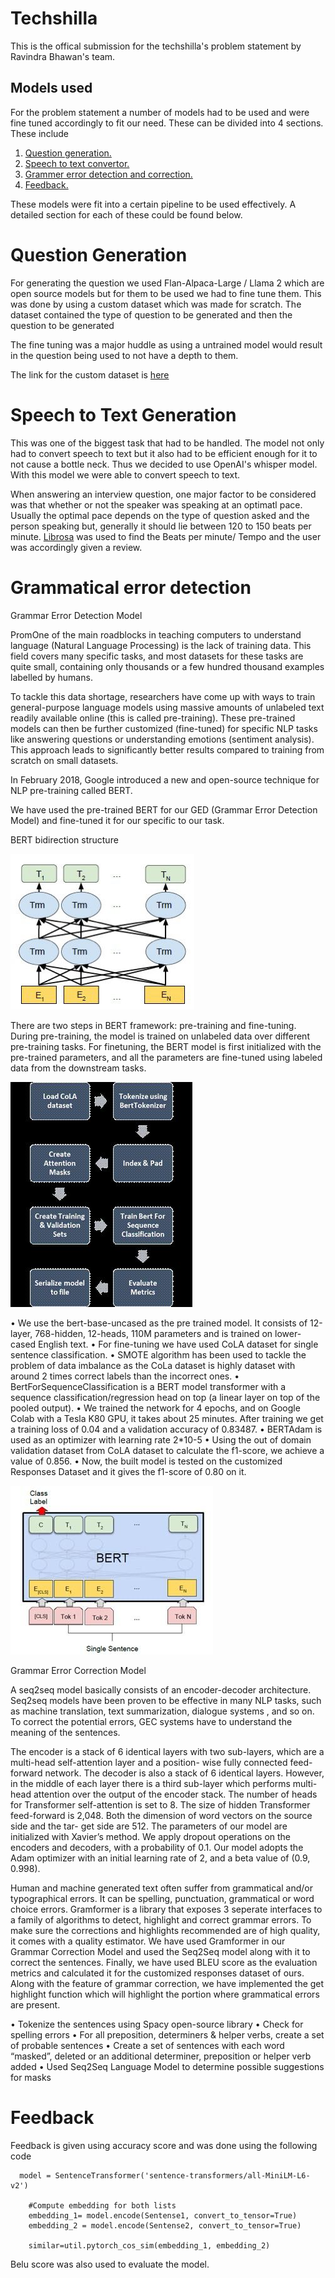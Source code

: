 # Techshilla

This is the offical submission for the techshilla's problem statement by Ravindra Bhawan's team. 


## Models used

For the problem statement a number of models had to be used and were fine tuned accordingly to fit our need. These can be divided into 4 sections. These include 

1) [Question generation.](#question-generation)
2) [Speech to text convertor.](#speech-to-text-generation)
3) [Grammer error detection and correction.](#grammatical-error-detection)
4) [Feedback.](#feedback)

These models were fit into a certain pipeline to be used effectively. A detailed section for each of these could be found below.

# Question Generation

For generating the question we used Flan-Alpaca-Large / Llama 2 which are open source models but for them to be used we had to fine tune them. This was done by using a custom dataset which was made for scratch. The dataset contained the type of question to be generated and then the question to be generated

The fine tuning was a major huddle as using a untrained model would result in the question being used to not have a depth to them. 

The link for the custom dataset is [here](https://docs.google.com/spreadsheets/d/1K8H9LTCcvwUZwM5rkI62FLiknmnl_as5Kw0jyJdGBBI/edit?usp=sharinghttps://docs.google.com/spreadsheets/d/1K8H9LTCcvwUZwM5rkI62FLiknmnl_as5Kw0jyJdGBBI/edit?usp=sharing)

# Speech to Text Generation

This was one of the biggest task that had to be handled. The model not only had to convert speech to text but it also had to be efficient enough for it to not cause a bottle neck. Thus we decided to use OpenAI's whisper model. With this model we were able to convert speech to text.

When answering an interview question, one major factor to be considered was that whether or not the speaker was speaking at an optimatl pace. Usually the optimal pace depends on the type of question asked and the person speaking but, generally it should lie between 120 to 150 beats per minute. [Librosa](https://github.com/librosa/librosa) was used to find the Beats per minute/ Tempo and the user was accordingly given a review.

# Grammatical error detection 

Grammar Error Detection Model 

PromOne of the main roadblocks in teaching computers to understand language (Natural Language Processing) is the lack of training data. This field covers many specific tasks, and most datasets for these tasks are quite small, containing only thousands or a few hundred thousand examples labelled by humans.

To tackle this data shortage, researchers have come up with ways to train general-purpose language models using massive amounts of unlabeled text readily available online (this is called pre-training). These pre-trained models can then be further customized (fine-tuned) for specific NLP tasks like answering questions or understanding emotions (sentiment analysis). This approach leads to significantly better results compared to training from scratch on small datasets.

In February 2018, Google introduced a new and open-source technique for NLP pre-training called BERT.
 
We have used the pre-trained BERT for our GED (Grammar Error Detection Model) and fine-tuned it for our specific to our task.



BERT bidirection structure

 ![](Image/LSTM.jpeg)


There are two steps in BERT framework: pre-training and fine-tuning. During pre-training, the model is trained on unlabeled data over different pre-training tasks. For finetuning, the BERT model is first initialized with the pre-trained parameters, and all the parameters are fine-tuned using labeled data from the downstream tasks.


 ![](Image/workflowchartjpeg)

• We use the bert-base-uncased as the pre trained model. It consists of 12-layer, 768-hidden, 12-heads, 110M parameters and is trained on lower-cased English text.
• For fine-tuning we have used CoLA dataset for single sentence classification.
• SMOTE algorithm has been used to tackle the problem of data imbalance as the CoLa dataset is highly dataset with around 2 times correct labels than the incorrect ones.
• BertForSequenceClassification is a BERT model transformer with a sequence classification/regression head on top (a linear layer on top of the pooled output).
• We trained the network for 4 epochs, and on Google Colab with a Tesla K80 GPU, it takes about 25 minutes. After training we get a training loss of 0.04 and a validation accuracy of 0.83487.
• BERTAdam is used as an optimizer with learning rate 2*10-5
• Using the out of domain validation dataset from CoLA dataset to calculate the f1-score, we achieve a value of 0.856.
• Now, the built model is tested on the customized Responses Dataset and it gives the f1-score of 0.80 on it.
    




 ![](Image/bert.jpeg)




Grammar Error Correction Model

A seq2seq model basically consists of an encoder-decoder architecture. Seq2seq models have been proven to be effective in many NLP tasks, such as machine translation, text summarization, dialogue systems , and so on. To correct the potential errors, GEC systems have to understand the meaning of the sentences. 

 The encoder is a stack of 6 identical layers with two sub-layers, which are a multi-head self-attention layer and a position- wise fully connected feed-forward network. The decoder is also a stack of 6 identical layers. However, in the middle of each layer there is a third sub-layer which performs multi- head attention over the output of the encoder stack. The number of heads for Transformer self-attention is set to 8. The size of hidden Transformer feed-forward is 2,048. Both the dimension of word vectors on the source side and the tar- get side are 512. The parameters of our model are initialized with Xavier’s method. We apply dropout operations on the encoders and decoders, with a probability of 0.1. Our model adopts the Adam optimizer with an initial learning rate of 2, and a beta value of (0.9, 0.998).


Human and machine generated text often suffer from grammatical and/or typographical errors. It can be spelling, punctuation, grammatical or word choice errors. Gramformer is a library that exposes 3 seperate interfaces to a family of algorithms to detect, highlight and correct grammar errors. To make sure the corrections and highlights recommended are of high quality, it comes with a quality estimator. We have used Gramformer in our Grammar Correction Model and used the Seq2Seq model along with it to correct the sentences. Finally, we have used BLEU score as the evaluation metrics and calculated it for the customized responses dataset of ours. 
Along with the feature of grammar correction, we have implemented the get highlight function which will  highlight the portion where grammatical errors are present.

 • Tokenize the sentences using Spacy open-source library
 • Check for spelling errors 
 • For all preposition, determiners & helper verbs, create a set of probable sentences
 • Create a set of sentences with each word “masked”, deleted or an additional determiner, preposition   or helper verb added 
 • Used Seq2Seq Language Model to determine possible suggestions for masks 



                     
# Feedback

Feedback is given using accuracy score and was done using the following code 

      model = SentenceTransformer('sentence-transformers/all-MiniLM-L6-v2')

        #Compute embedding for both lists
        embedding_1= model.encode(Sentense1, convert_to_tensor=True)
        embedding_2 = model.encode(Sentense2, convert_to_tensor=True)

        similar=util.pytorch_cos_sim(embedding_1, embedding_2)

Belu score was also used to evaluate the model.